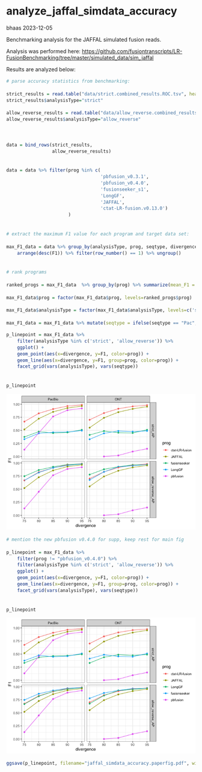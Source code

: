 analyze_jaffal_simdata_accuracy
================
bhaas
2023-12-05

Benchmarking analysis for the JAFFAL simulated fusion reads.

Analysis was performed here:
<https://github.com/fusiontranscripts/LR-FusionBenchmarking/tree/master/simulated_data/sim_jaffal>

Results are analyzed below:

``` r
# parse accuracy statistics from benchmarking:

strict_results = read.table("data/strict.combined_results.ROC.tsv", header=T, sep="\t", stringsAsFactors = F)
strict_results$analysisType="strict"

allow_reverse_results = read.table("data/allow_reverse.combined_results.ROC.tsv", header=T, sep="\t", stringsAsFactors = F)
allow_reverse_results$analysisType="allow_reverse"



data = bind_rows(strict_results,
                 allow_reverse_results)


data = data %>% filter(prog %in% c(
                                   'pbfusion_v0.3.1',
                                   'pbfusion_v0.4.0',
                                   'fusionseeker_s1',
                                   'LongGF',
                                   'JAFFAL',
                                   'ctat-LR-fusion.v0.13.0')
                       )


# extract the maximum F1 value for each program and target data set: 

max_F1_data = data %>% group_by(analysisType, prog, seqtype, divergence) %>% 
    arrange(desc(F1)) %>% filter(row_number() == 1) %>% ungroup()


# rank programs 

ranked_progs = max_F1_data  %>% group_by(prog) %>% summarize(mean_F1 = mean(F1)) %>% arrange(desc(mean_F1))

max_F1_data$prog = factor(max_F1_data$prog, levels=ranked_progs$prog)

max_F1_data$analysisType = factor(max_F1_data$analysisType, levels=c('strict', 'allow_reverse'))

max_F1_data = max_F1_data %>% mutate(seqtype = ifelse(seqtype == "Pac", "PacBio", seqtype))
```

``` r
p_linepoint = max_F1_data %>% 
    filter(analysisType %in% c('strict', 'allow_reverse')) %>%
    ggplot() + 
    geom_point(aes(x=divergence, y=F1, color=prog)) +
    geom_line(aes(x=divergence, y=F1, group=prog, color=prog)) +
    facet_grid(vars(analysisType), vars(seqtype))


p_linepoint
```

![](analyze_jaffal_simdata_accuracy_files/figure-gfm/unnamed-chunk-2-1.png)<!-- -->

``` r
# mention the new pbfusion v0.4.0 for supp, keep rest for main fig

p_linepoint = max_F1_data %>% 
    filter(prog != "pbfusion_v0.4.0") %>% 
    filter(analysisType %in% c('strict', 'allow_reverse')) %>%
    ggplot() + 
    geom_point(aes(x=divergence, y=F1, color=prog)) +
    geom_line(aes(x=divergence, y=F1, group=prog, color=prog)) +
    facet_grid(vars(analysisType), vars(seqtype))


p_linepoint
```

![](analyze_jaffal_simdata_accuracy_files/figure-gfm/unnamed-chunk-3-1.png)<!-- -->

``` r
ggsave(p_linepoint, filename="jaffal_simdata_accuracy.paperfig.pdf", width=8, height=7)
```
